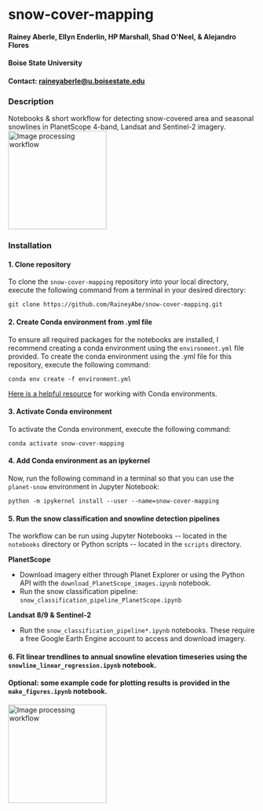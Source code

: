 # snow-cover-mapping
#### Rainey Aberle, Ellyn Enderlin, HP Marshall, Shad O'Neel, & Alejandro Flores
#### Boise State University
#### Contact: raineyaberle@u.boisestate.edu

### Description
Notebooks & short workflow for detecting snow-covered area and seasonal snowlines in PlanetScope 4-band, Landsat and Sentinel-2 imagery.
<img src="https://github.com/RaineyAbe/snow-cover-mapping/blob/main/figures/median_snowline_elevs.png" alt="Image processing workflow" width="200"/>

### Installation
#### 1. Clone repository
To clone the `snow-cover-mapping` repository into your local directory, execute the following command from a terminal in your desired directory:

`git clone https://github.com/RaineyAbe/snow-cover-mapping.git`

#### 2. Create Conda environment from .yml file
To ensure all required packages for the notebooks are installed, I recommend creating a conda environment using the `environment.yml` file provided. To create the conda environment using the .yml file for this repository, execute the following command:

`conda env create -f environment.yml`

[Here is a helpful resource](https://conda.io/projects/conda/en/latest/user-guide/tasks/manage-environments.html#creating-an-environment-from-an-environment-yml-file) for working with Conda environments.

#### 3. Activate Conda environment
To activate the Conda environment, execute the following command:

`conda activate snow-cover-mapping`

#### 4. Add Conda environment as an ipykernel

Now, run the following command in a terminal so that you can use the `planet-snow` environment in Jupyter Notebook:

`python -m ipykernel install --user --name=snow-cover-mapping`

#### 5. Run the snow classification and snowline detection pipelines

The workflow can be run using Jupyter Notebooks -- located in the `notebooks` directory or Python scripts -- located in the `scripts` directory. 

__PlanetScope__
- Download imagery either through Planet Explorer or using the Python API with the `download_PlanetScope_images.ipynb` notebook.
- Run the snow classification pipeline: `snow_classification_pipeline_PlanetScope.ipynb`

__Landsat 8/9 & Sentinel-2__
- Run the `snow_classification_pipeline*.ipynb` notebooks. These require a free Google Earth Engine account to access and download imagery. 

#### 6. Fit linear trendlines to annual snowline elevation timeseries using the `snowline_linear_regression.ipynb` notebook. 

#### Optional: some example code for plotting results is provided in the `make_figures.ipynb` notebook. 

<img src="https://github.com/RaineyAbe/snow-cover-mapping/blob/main/figures/median_snowline_elevs.png" alt="Image processing workflow" width="200"/>

